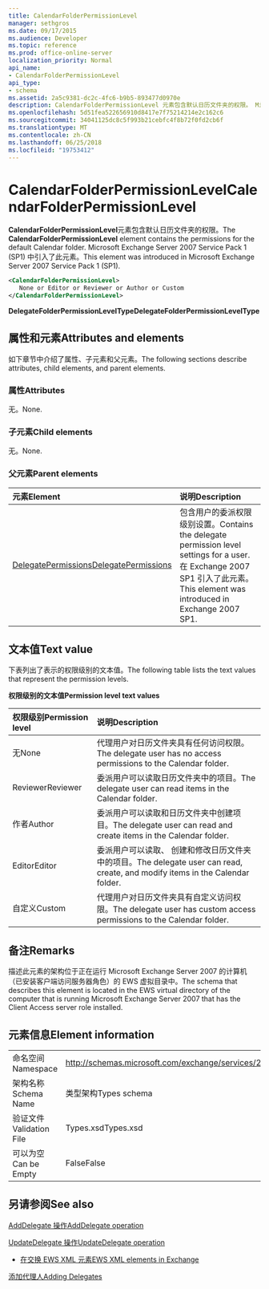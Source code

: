 ```yaml
---
title: CalendarFolderPermissionLevel
manager: sethgros
ms.date: 09/17/2015
ms.audience: Developer
ms.topic: reference
ms.prod: office-online-server
localization_priority: Normal
api_name:
- CalendarFolderPermissionLevel
api_type:
- schema
ms.assetid: 2a5c9381-dc2c-4fc6-b9b5-893477d0970e
description: CalendarFolderPermissionLevel 元素包含默认日历文件夹的权限。 Microsoft Exchange Server 2007 Service Pack 1 (SP1) 中引入了此元素。
ms.openlocfilehash: 5d51fea522656910d8417e7f75214214e2c162c6
ms.sourcegitcommit: 34041125dc8c5f993b21cebfc4f8b72f0fd2cb6f
ms.translationtype: MT
ms.contentlocale: zh-CN
ms.lasthandoff: 06/25/2018
ms.locfileid: "19753412"
---
```

# <a name="calendarfolderpermissionlevel"></a><span data-ttu-id="6dba2-104">CalendarFolderPermissionLevel</span><span class="sxs-lookup"><span data-stu-id="6dba2-104">CalendarFolderPermissionLevel</span></span>

<span data-ttu-id="6dba2-105">**CalendarFolderPermissionLevel**元素包含默认日历文件夹的权限。</span><span class="sxs-lookup"><span data-stu-id="6dba2-105">The **CalendarFolderPermissionLevel** element contains the permissions for the default Calendar folder.</span></span> <span data-ttu-id="6dba2-106">Microsoft Exchange Server 2007 Service Pack 1 (SP1) 中引入了此元素。</span><span class="sxs-lookup"><span data-stu-id="6dba2-106">This element was introduced in Microsoft Exchange Server 2007 Service Pack 1 (SP1).</span></span> 
  
```xml
<CalendarFolderPermissionLevel>
   None or Editor or Reviewer or Author or Custom
</CalendarFolderPermissionLevel>
```

 <span data-ttu-id="6dba2-107">**DelegateFolderPermissionLevelType**</span><span class="sxs-lookup"><span data-stu-id="6dba2-107">**DelegateFolderPermissionLevelType**</span></span>
## <a name="attributes-and-elements"></a><span data-ttu-id="6dba2-108">属性和元素</span><span class="sxs-lookup"><span data-stu-id="6dba2-108">Attributes and elements</span></span>

<span data-ttu-id="6dba2-109">如下章节中介绍了属性、子元素和父元素。</span><span class="sxs-lookup"><span data-stu-id="6dba2-109">The following sections describe attributes, child elements, and parent elements.</span></span>
  
### <a name="attributes"></a><span data-ttu-id="6dba2-110">属性</span><span class="sxs-lookup"><span data-stu-id="6dba2-110">Attributes</span></span>

<span data-ttu-id="6dba2-111">无。</span><span class="sxs-lookup"><span data-stu-id="6dba2-111">None.</span></span>
  
### <a name="child-elements"></a><span data-ttu-id="6dba2-112">子元素</span><span class="sxs-lookup"><span data-stu-id="6dba2-112">Child elements</span></span>

<span data-ttu-id="6dba2-113">无。</span><span class="sxs-lookup"><span data-stu-id="6dba2-113">None.</span></span>
  
### <a name="parent-elements"></a><span data-ttu-id="6dba2-114">父元素</span><span class="sxs-lookup"><span data-stu-id="6dba2-114">Parent elements</span></span>

|<span data-ttu-id="6dba2-115">**元素**</span><span class="sxs-lookup"><span data-stu-id="6dba2-115">**Element**</span></span>|<span data-ttu-id="6dba2-116">**说明**</span><span class="sxs-lookup"><span data-stu-id="6dba2-116">**Description**</span></span>|
|:-----|:-----|
|[<span data-ttu-id="6dba2-117">DelegatePermissions</span><span class="sxs-lookup"><span data-stu-id="6dba2-117">DelegatePermissions</span></span>](delegatepermissions.md) <br/> |<span data-ttu-id="6dba2-118">包含用户的委派权限级别设置。</span><span class="sxs-lookup"><span data-stu-id="6dba2-118">Contains the delegate permission level settings for a user.</span></span> <span data-ttu-id="6dba2-119">在 Exchange 2007 SP1 引入了此元素。</span><span class="sxs-lookup"><span data-stu-id="6dba2-119">This element was introduced in Exchange 2007 SP1.</span></span>  <br/> |
   
## <a name="text-value"></a><span data-ttu-id="6dba2-120">文本值</span><span class="sxs-lookup"><span data-stu-id="6dba2-120">Text value</span></span>

<span data-ttu-id="6dba2-121">下表列出了表示的权限级别的文本值。</span><span class="sxs-lookup"><span data-stu-id="6dba2-121">The following table lists the text values that represent the permission levels.</span></span>
  
<span data-ttu-id="6dba2-122">**权限级别的文本值**</span><span class="sxs-lookup"><span data-stu-id="6dba2-122">**Permission level text values**</span></span>

|<span data-ttu-id="6dba2-123">**权限级别**</span><span class="sxs-lookup"><span data-stu-id="6dba2-123">**Permission level**</span></span>|<span data-ttu-id="6dba2-124">**说明**</span><span class="sxs-lookup"><span data-stu-id="6dba2-124">**Description**</span></span>|
|:-----|:-----|
|<span data-ttu-id="6dba2-125">无</span><span class="sxs-lookup"><span data-stu-id="6dba2-125">None</span></span>  <br/> |<span data-ttu-id="6dba2-126">代理用户对日历文件夹具有任何访问权限。</span><span class="sxs-lookup"><span data-stu-id="6dba2-126">The delegate user has no access permissions to the Calendar folder.</span></span>  <br/> |
|<span data-ttu-id="6dba2-127">Reviewer</span><span class="sxs-lookup"><span data-stu-id="6dba2-127">Reviewer</span></span>  <br/> |<span data-ttu-id="6dba2-128">委派用户可以读取日历文件夹中的项目。</span><span class="sxs-lookup"><span data-stu-id="6dba2-128">The delegate user can read items in the Calendar folder.</span></span>  <br/> |
|<span data-ttu-id="6dba2-129">作者</span><span class="sxs-lookup"><span data-stu-id="6dba2-129">Author</span></span>  <br/> |<span data-ttu-id="6dba2-130">委派用户可以读取和日历文件夹中创建项目。</span><span class="sxs-lookup"><span data-stu-id="6dba2-130">The delegate user can read and create items in the Calendar folder.</span></span>  <br/> |
|<span data-ttu-id="6dba2-131">Editor</span><span class="sxs-lookup"><span data-stu-id="6dba2-131">Editor</span></span>  <br/> |<span data-ttu-id="6dba2-132">委派用户可以读取、 创建和修改日历文件夹中的项目。</span><span class="sxs-lookup"><span data-stu-id="6dba2-132">The delegate user can read, create, and modify items in the Calendar folder.</span></span>  <br/> |
|<span data-ttu-id="6dba2-133">自定义</span><span class="sxs-lookup"><span data-stu-id="6dba2-133">Custom</span></span>  <br/> |<span data-ttu-id="6dba2-134">代理用户对日历文件夹具有自定义访问权限。</span><span class="sxs-lookup"><span data-stu-id="6dba2-134">The delegate user has custom access permissions to the Calendar folder.</span></span>  <br/> |
   
## <a name="remarks"></a><span data-ttu-id="6dba2-135">备注</span><span class="sxs-lookup"><span data-stu-id="6dba2-135">Remarks</span></span>

<span data-ttu-id="6dba2-136">描述此元素的架构位于正在运行 Microsoft Exchange Server 2007 的计算机（已安装客户端访问服务器角色）的 EWS 虚拟目录中。</span><span class="sxs-lookup"><span data-stu-id="6dba2-136">The schema that describes this element is located in the EWS virtual directory of the computer that is running Microsoft Exchange Server 2007 that has the Client Access server role installed.</span></span>
  
## <a name="element-information"></a><span data-ttu-id="6dba2-137">元素信息</span><span class="sxs-lookup"><span data-stu-id="6dba2-137">Element information</span></span>

|||
|:-----|:-----|
|<span data-ttu-id="6dba2-138">命名空间</span><span class="sxs-lookup"><span data-stu-id="6dba2-138">Namespace</span></span>  <br/> |http://schemas.microsoft.com/exchange/services/2006/types  <br/> |
|<span data-ttu-id="6dba2-139">架构名称</span><span class="sxs-lookup"><span data-stu-id="6dba2-139">Schema Name</span></span>  <br/> |<span data-ttu-id="6dba2-140">类型架构</span><span class="sxs-lookup"><span data-stu-id="6dba2-140">Types schema</span></span>  <br/> |
|<span data-ttu-id="6dba2-141">验证文件</span><span class="sxs-lookup"><span data-stu-id="6dba2-141">Validation File</span></span>  <br/> |<span data-ttu-id="6dba2-142">Types.xsd</span><span class="sxs-lookup"><span data-stu-id="6dba2-142">Types.xsd</span></span>  <br/> |
|<span data-ttu-id="6dba2-143">可以为空</span><span class="sxs-lookup"><span data-stu-id="6dba2-143">Can be Empty</span></span>  <br/> |<span data-ttu-id="6dba2-144">False</span><span class="sxs-lookup"><span data-stu-id="6dba2-144">False</span></span>  <br/> |
   
## <a name="see-also"></a><span data-ttu-id="6dba2-145">另请参阅</span><span class="sxs-lookup"><span data-stu-id="6dba2-145">See also</span></span>



[<span data-ttu-id="6dba2-146">AddDelegate 操作</span><span class="sxs-lookup"><span data-stu-id="6dba2-146">AddDelegate operation</span></span>](adddelegate-operation.md)
  
[<span data-ttu-id="6dba2-147">UpdateDelegate 操作</span><span class="sxs-lookup"><span data-stu-id="6dba2-147">UpdateDelegate operation</span></span>](updatedelegate-operation.md)


- [<span data-ttu-id="6dba2-148">在交换 EWS XML 元素</span><span class="sxs-lookup"><span data-stu-id="6dba2-148">EWS XML elements in Exchange</span></span>](ews-xml-elements-in-exchange.md)


[<span data-ttu-id="6dba2-149">添加代理人</span><span class="sxs-lookup"><span data-stu-id="6dba2-149">Adding Delegates</span></span>](http://msdn.microsoft.com/library/3a744150-66a3-4a13-9433-793603ba5038%28Office.15%29.aspx)

